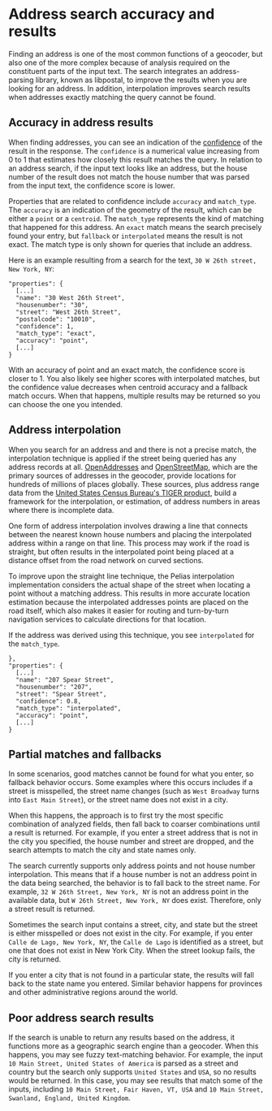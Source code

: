 # Address search accuracy and results

Finding an address is one of the most common functions of a geocoder, but also one of the more complex because of analysis required on the constituent parts of the input text. The search integrates an address-parsing library, known as libpostal, to improve the results when you are looking for an address. In addition, interpolation improves search results when addresses exactly matching the query cannot be found.

## Accuracy in address results

When finding addresses, you can see an indication of the [confidence](response.md#confidence) of the result in the response. The `confidence` is a numerical value increasing from 0 to 1 that estimates how closely this result matches the query. In relation to an address search, if the input text looks like an address, but the house number of the result does not match the house number that was parsed from the input text, the confidence score is lower.

Properties that are related to confidence include `accuracy` and `match_type`. The `accuracy` is an indication of the geometry of the result, which can be either a `point` or a `centroid`. The `match_type` represents the kind of matching that happened for this address. An `exact` match means the search precisely found your entry, but `fallback` or `interpolated` means the result is not exact. The match type is only shown for queries that include an address.

Here is an example resulting from a search for the text, `30 W 26th street, New York, NY`:

```
"properties": {
  [...]
  "name": "30 West 26th Street",
  "housenumber": "30",
  "street": "West 26th Street",
  "postalcode": "10010",
  "confidence": 1,
  "match_type": "exact",
  "accuracy": "point",
  [...]
}
```

With an accuracy of point and an exact match, the confidence score is closer to 1. You also likely see higher scores with interpolated matches, but the confidence value decreases when centroid accuracy and a fallback match occurs. When that happens, multiple results may be returned so you can choose the one you intended.

## Address interpolation

When you search for an address and and there is not a precise match, the interpolation technique is applied if the street being queried has any address records at all. [OpenAddresses](data-sources.md#openaddresses) and [OpenStreetMap](data-sources.md#openstreetmap), which are the primary sources of addresses in the geocoder, provide locations for hundreds of millions of places globally. These sources, plus address range data from the [United States Census Bureau's TIGER product](https://www.census.gov/geo/maps-data/data/tiger.html), build a framework for the interpolation, or estimation, of address numbers in areas where there is incomplete data.

One form of address interpolation involves drawing a line that connects between the nearest known house numbers and placing the interpolated address within a range on that line. This process may work if the road is straight, but often results in the interpolated point being placed at a distance offset from the road network on curved sections.

To improve upon the straight line technique, the Pelias interpolation implementation considers the actual shape of the street when locating a point without a matching address. This results in more accurate location estimation because the interpolated addresses points are placed on the road itself, which also makes it easier for routing and turn-by-turn navigation services to calculate directions for that location.

If the address was derived using this technique, you see `interpolated` for the `match_type`.

```
},
"properties": {
  [...]
  "name": "207 Spear Street",
  "housenumber": "207",
  "street": "Spear Street",
  "confidence": 0.8,
  "match_type": "interpolated",
  "accuracy": "point",
  [...]
}
```

## Partial matches and fallbacks

In some scenarios, good matches cannot be found for what you enter, so fallback behavior occurs. Some examples where this occurs includes if a street is misspelled, the street name changes (such as `West Broadway` turns into `East Main Street`), or the street name does not exist in a city.

When this happens, the approach is to first try the most specific combination of analyzed fields, then fall back to coarser combinations until a result is returned. For example, if you enter a street address that is not in the city you specified, the house number and street are dropped, and the search attempts to match the city and state names only.  

The search currently supports only address points and not house number interpolation. This means that if a house number is not an address point in the data being searched, the behavior is to fall back to the street name. For example, `32 W 26th Street, New York, NY` is not an address point in the available data, but `W 26th Street, New York, NY` does exist. Therefore, only a street result is returned.

Sometimes the search input contains a street, city, and state but the street is either misspelled or does not exist in the city. For example, if you enter `Calle de Lago, New York, NY`, the `Calle de Lago` is identified as a street, but one that does not exist in New York City. When the street lookup fails, the city is returned.

If you enter a city that is not found in a particular state, the results will fall back to the state name you entered. Similar behavior happens for provinces and other administrative regions around the world.

## Poor address search results

If the search is unable to return any results based on the address, it functions more as a geographic search engine than a geocoder. When this happens, you may see fuzzy text-matching behavior. For example, the input `10 Main Street, United States of America` is parsed as a street and country but the search only supports `United States` and `USA`, so no results would be returned.  In this case, you may see results that match some of the inputs, including `10 Main Street, Fair Haven, VT, USA` and `10 Main Street, Swanland, England, United Kingdom`.  

